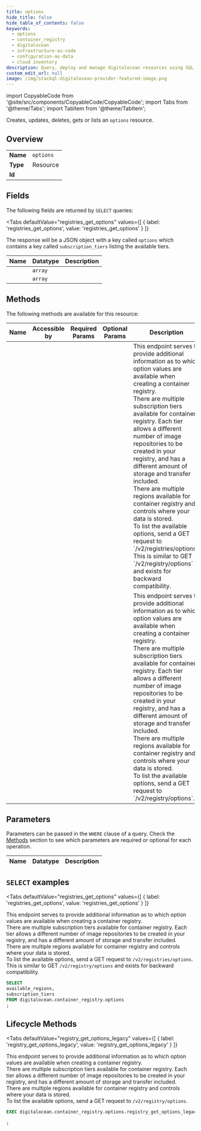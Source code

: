 ```yaml
--- 
title: options
hide_title: false
hide_table_of_contents: false
keywords:
  - options
  - container_registry
  - digitalocean
  - infrastructure-as-code
  - configuration-as-data
  - cloud inventory
description: Query, deploy and manage digitalocean resources using SQL
custom_edit_url: null
image: /img/stackql-digitalocean-provider-featured-image.png
---
```


import CopyableCode from '@site/src/components/CopyableCode/CopyableCode';
import Tabs from '@theme/Tabs';
import TabItem from '@theme/TabItem';

Creates, updates, deletes, gets or lists an <code>options</code> resource.

## Overview
<table><tbody>
<tr><td><b>Name</b></td><td><code>options</code></td></tr>
<tr><td><b>Type</b></td><td>Resource</td></tr>
<tr><td><b>Id</b></td><td><CopyableCode code="digitalocean.container_registry.options" /></td></tr>
</tbody></table>

## Fields

The following fields are returned by `SELECT` queries:

<Tabs
    defaultValue="registries_get_options"
    values={[
        { label: 'registries_get_options', value: 'registries_get_options' }
    ]}
>
<TabItem value="registries_get_options">

The response will be a JSON object with a key called `options` which contains a key called `subscription_tiers` listing the available tiers.

<table>
<thead>
    <tr>
    <th>Name</th>
    <th>Datatype</th>
    <th>Description</th>
    </tr>
</thead>
<tbody>
<tr>
    <td><CopyableCode code="available_regions" /></td>
    <td><code>array</code></td>
    <td></td>
</tr>
<tr>
    <td><CopyableCode code="subscription_tiers" /></td>
    <td><code>array</code></td>
    <td></td>
</tr>
</tbody>
</table>
</TabItem>
</Tabs>

## Methods

The following methods are available for this resource:

<table>
<thead>
    <tr>
    <th>Name</th>
    <th>Accessible by</th>
    <th>Required Params</th>
    <th>Optional Params</th>
    <th>Description</th>
    </tr>
</thead>
<tbody>
<tr>
    <td><a href="#registries_get_options"><CopyableCode code="registries_get_options" /></a></td>
    <td><CopyableCode code="select" /></td>
    <td></td>
    <td></td>
    <td>This endpoint serves to provide additional information as to which option values are available when creating a container registry.<br />There are multiple subscription tiers available for container registry. Each tier allows a different number of image repositories to be created in your registry, and has a different amount of storage and transfer included.<br />There are multiple regions available for container registry and controls where your data is stored.<br />To list the available options, send a GET request to `/v2/registries/options`. This is similar to GET `/v2/registry/options` and exists for backward compatibility.</td>
</tr>
<tr>
    <td><a href="#registry_get_options_legacy"><CopyableCode code="registry_get_options_legacy" /></a></td>
    <td><CopyableCode code="exec" /></td>
    <td></td>
    <td></td>
    <td>This endpoint serves to provide additional information as to which option values are available when creating a container registry.<br />There are multiple subscription tiers available for container registry. Each tier allows a different number of image repositories to be created in your registry, and has a different amount of storage and transfer included.<br />There are multiple regions available for container registry and controls where your data is stored.<br />To list the available options, send a GET request to `/v2/registry/options`.</td>
</tr>
</tbody>
</table>

## Parameters

Parameters can be passed in the `WHERE` clause of a query. Check the [Methods](#methods) section to see which parameters are required or optional for each operation.

<table>
<thead>
    <tr>
    <th>Name</th>
    <th>Datatype</th>
    <th>Description</th>
    </tr>
</thead>
<tbody>
</tbody>
</table>

## `SELECT` examples

<Tabs
    defaultValue="registries_get_options"
    values={[
        { label: 'registries_get_options', value: 'registries_get_options' }
    ]}
>
<TabItem value="registries_get_options">

This endpoint serves to provide additional information as to which option values are available when creating a container registry.<br />There are multiple subscription tiers available for container registry. Each tier allows a different number of image repositories to be created in your registry, and has a different amount of storage and transfer included.<br />There are multiple regions available for container registry and controls where your data is stored.<br />To list the available options, send a GET request to `/v2/registries/options`. This is similar to GET `/v2/registry/options` and exists for backward compatibility.

```sql
SELECT
available_regions,
subscription_tiers
FROM digitalocean.container_registry.options
;
```
</TabItem>
</Tabs>


## Lifecycle Methods

<Tabs
    defaultValue="registry_get_options_legacy"
    values={[
        { label: 'registry_get_options_legacy', value: 'registry_get_options_legacy' }
    ]}
>
<TabItem value="registry_get_options_legacy">

This endpoint serves to provide additional information as to which option values are available when creating a container registry.<br />There are multiple subscription tiers available for container registry. Each tier allows a different number of image repositories to be created in your registry, and has a different amount of storage and transfer included.<br />There are multiple regions available for container registry and controls where your data is stored.<br />To list the available options, send a GET request to `/v2/registry/options`.

```sql
EXEC digitalocean.container_registry.options.registry_get_options_legacy 

;
```
</TabItem>
</Tabs>

